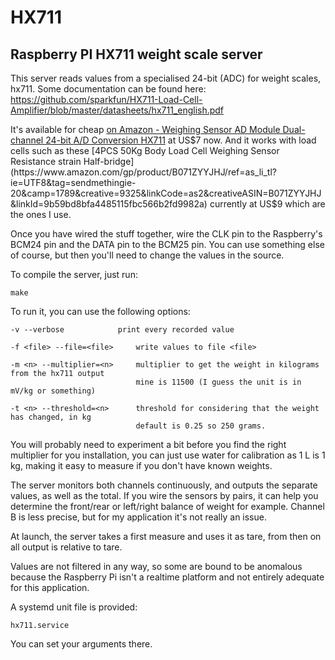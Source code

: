 HX711
=====

Raspberry PI HX711 weight scale server
-----------------------------------------

This server reads values from a specialised 24-bit (ADC) for weight scales, hx711. Some documentation can be found here:   
https://github.com/sparkfun/HX711-Load-Cell-Amplifier/blob/master/datasheets/hx711_english.pdf

It's available for cheap [on Amazon - Weighing Sensor AD Module Dual-channel 24-bit A/D Conversion HX711](https://www.amazon.com/gp/product/B00M6POINC?ie=UTF8&tag=sendmethingie-20&camp=1789&linkCode=xm2&creativeASIN=B00M6POINC) at US$7 now.
And it works with load cells such as these [4PCS 50Kg Body Load Cell Weighing Sensor Resistance strain Half-bridge](https://www.amazon.com/gp/product/B071ZYYJHJ/ref=as_li_tl?ie=UTF8&tag=sendmethingie-20&camp=1789&creative=9325&linkCode=as2&creativeASIN=B071ZYYJHJ&linkId=9b59bd8bfa4485115fbc566b2fd9982a) currently at US$9 which are the ones I use.

Once you have wired the stuff together, wire the CLK pin to the Raspberry's BCM24 pin and the DATA pin to the BCM25 pin. You can use something else of course, but then you'll need to change the values in the source.

To compile the server, just run:

    make

To run it, you can use the following options:

    -v --verbose			print every recorded value
    
    -f <file> --file=<file>		write values to file <file>
    
    -m <n> --multiplier=<n>		multiplier to get the weight in kilograms from the hx711 output
                           		mine is 11500 (I guess the unit is in mV/kg or something)
				
    -t <n> --threshold=<n>		threshold for considering that the weight has changed, in kg
                          		default is 0.25 so 250 grams.
    

You will probably need to experiment a bit before you find the right multiplier for you installation, you can just use water for calibration as 1 L is 1 kg, making it easy to measure if you don't have known weights.

The server monitors both channels continuously, and outputs the separate values, as well as the total. If you wire the sensors by pairs, it can help you determine the front/rear or left/right balance of weight for example. Channel B is less precise, but for my application it's not really an issue.

At launch, the server takes a first measure and uses it as tare, from then on all output is relative to tare.

Values are not filtered in any way, so some are bound to be anomalous because the Raspberry Pi isn't a realtime platform and not entirely adequate for this application.

A systemd unit file is provided:   

    hx711.service
    
You can set your arguments there.
